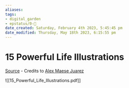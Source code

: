 ```yaml
---
aliases: 
tags: 
- digital_garden
- epstatus/0-🌰
date_created: Saturday, February 4th 2023, 5:45:45 pm
date_modified: Thursday, May 18th 2023, 6:15:55 pm
---
```

# 15 Powerful Life Illustrations
[Source](https://www.linkedin.com/posts/joergstorm_life-activity-7021232519865909248-6bYI?utm_source=share&utm_medium=member_desktop) - Credits to [Alex Maese Juarez](https://www.linkedin.com/in/alexmaese/)

![[15_Powerful_Life_Illustrations.pdf]]

